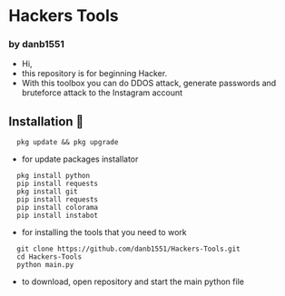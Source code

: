 # Hackers Tools
### by danb1551

-  Hi,
-  this repository is for beginning Hacker.
-  With this toolbox you can do DDOS attack, generate passwords and bruteforce attack to the Instagram account
## Installation 💽

```
  pkg update && pkg upgrade
```
-  for update packages installator 

```
  pkg install python
  pip install requests
  pkg install git
  pip install requests
  pip install colorama
  pip install instabot
```
- for installing the tools that you need to work 

```
  git clone https://github.com/danb1551/Hackers-Tools.git
  cd Hackers-Tools
  python main.py
```
- to download, open repository and start the main python file
